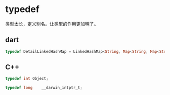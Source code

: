 # typedef

类型太长，定义别名。让类型的作用更加明了。

## dart

```dart
typedef DetailLinkedHashMap = LinkedHashMap<String, Map<String, Map<String, List<TransactionsModel>>>>;
```

## C++

```c++
typedef int Object;
```

```c++
typedef long	__darwin_intptr_t;
```

